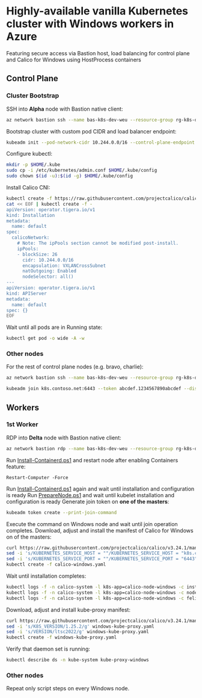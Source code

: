 # Highly-available vanilla Kubernetes cluster with Windows workers in Azure
Featuring secure access via Bastion host, load balancing for control plane and Calico for Windows using HostProcess containers
## Control Plane
### Cluster Bootstrap
SSH into **Alpha** node with Bastion native client:
```sh
az network bastion ssh --name bas-k8s-dev-weu --resource-group rg-k8s-dev-weu --auth-type ssh-key --username azure --target-resource-id /subscriptions/<ID>/resourceGroups/rg-k8s-dev-weu/providers/Microsoft.Compute/virtualMachines/vm-k8s-dev-weu-alpha --ssh-key ~/.ssh/id_rsa
```
Bootstrap cluster with custom pod CIDR and load balancer endpoint:
```sh
kubeadm init --pod-network-cidr 10.244.0.0/16 --control-plane-endpoint k8s.contoso.net --upload-certs
```
Configure kubectl:
```sh
mkdir -p $HOME/.kube
sudo cp -i /etc/kubernetes/admin.conf $HOME/.kube/config
sudo chown $(id -u):$(id -g) $HOME/.kube/config
```
Install Calico CNI:
```sh
kubectl create -f https://raw.githubusercontent.com/projectcalico/calico/v3.24.1/manifests/tigera-operator.yaml
cat << EOF | kubectl create -f -
apiVersion: operator.tigera.io/v1
kind: Installation
metadata:
  name: default
spec:
  calicoNetwork:
    # Note: The ipPools section cannot be modified post-install.
    ipPools:
    - blockSize: 26
      cidr: 10.244.0.0/16
      encapsulation: VXLANCrossSubnet
      natOutgoing: Enabled
      nodeSelector: all()
---
apiVersion: operator.tigera.io/v1
kind: APIServer 
metadata: 
  name: default 
spec: {}
EOF
```
Wait until all pods are in Running state:
```sh
kubectl get pod -o wide -A -w
```
### Other nodes
For the rest of control plane nodes (e.g. bravo, charlie):
```sh
az network bastion ssh --name bas-k8s-dev-weu --resource-group rg-k8s-dev-weu --auth-type ssh-key --username azure --target-resource-id /subscriptions/<ID>/resourceGroups/rg-k8s-dev-weu/providers/Microsoft.Compute/virtualMachines/vm-k8s-dev-weu-<vm> --ssh-key ~/.ssh/id_rsa

kubeadm join k8s.contoso.net:6443 --token abcdef.1234567890abcdef --discovery-token-ca-cert-hash sha256:b4e8c71d4eb0e1ff3693585877610d6c189ac9c3a6c674f9e94ad0e5ba4e5de5 --control-plane --certificate-key 08dd9019a03b05153297d3e1454523f1ebdc48890217437c47e883203c1d257a
```
## Workers
### 1st Worker
RDP into **Delta** node with Bastion native client:
```sh
az network bastion rdp --name bas-k8s-dev-weu --resource-group rg-k8s-dev-weu --target-resource-id /subscriptions/<ID>/resourceGroups/rg-k8s-dev-weu/providers/Microsoft.Compute/virtualMachines/vm-k8s-dev-weu-delta --resource-port 3389
```
Run [Install-Containerd.ps1](./scripts/Install-Containerd.ps1) and restart node after enabling Containers feature:
```pwsh
Restart-Computer -Force
```
Run [Install-Containerd.ps1](./scripts/Install-Containerd.ps1) again and wait until installation and configuration is ready
Run [PrepareNode.ps1](./scripts/PrepareNode.ps1) and wait until kubelet installation and configuration is ready
Generate join token on **one of the masters**:
```sh
kubeadm token create --print-join-command
```
Execute the command on Windows node and wait until join operation completes.
Download, adjust and install the manifest of Calico for Windows on of the masters:
```sh
curl https://raw.githubusercontent.com/projectcalico/calico/v3.24.1/manifests/calico-windows-vxlan.yaml -o calico-windows.yaml
sed -i 's/KUBERNETES_SERVICE_HOST = ""/KUBERNETES_SERVICE_HOST = "k8s.contoso.net"/' calico-windows.yaml
sed -i 's/KUBERNETES_SERVICE_PORT = ""/KUBERNETES_SERVICE_PORT = "6443"/' calico-windows.yaml
kubectl create -f calico-windows.yaml
```
Wait until installation completes:
```sh
kubectl logs -f -n calico-system -l k8s-app=calico-node-windows -c install
kubectl logs -f -n calico-system -l k8s-app=calico-node-windows -c node
kubectl logs -f -n calico-system -l k8s-app=calico-node-windows -c felix
```
Download, adjust and install kube-proxy manifest:
```sh
curl https://raw.githubusercontent.com/projectcalico/calico/v3.24.1/manifests/windows-kube-proxy.yaml -o windows-kube-proxy.yaml
sed -i 's/K8S_VERSION/1.25.2/g' windows-kube-proxy.yaml
sed -i 's/VERSION/ltsc2022/g' windows-kube-proxy.yaml
kubectl create -f windows-kube-proxy.yaml
```
Verify that daemon set is running:
```sh
kubectl describe ds -n kube-system kube-proxy-windows
```
### Other nodes
Repeat only script steps on every Windows node.